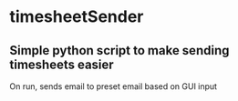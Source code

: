# timesheetSender
## Simple python script to make sending timesheets easier

On run, sends email to preset email based on GUI input
